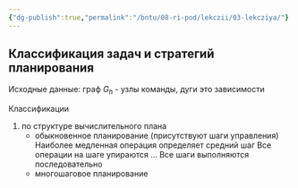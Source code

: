 ```yaml
---
{"dg-publish":true,"permalink":"/bntu/08-ri-pod/lekczii/03-lekcziya/"}
---
```



## Классификация задач и стратегий планирования

Исходные данные:
граф $G_h$ - узлы команды, дуги это зависимости

Классификации
1) по структуре вычислительного плана
	- обыкновенное планирование (присутствуют шаги управления)
		Наиболее медленная операция определяет средний шаг
		Все операции на шаге упираются ...
		Все шаги выполняются последовательно
	- многошаговое планирование
